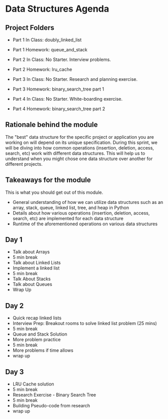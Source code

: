 # Data Structures Agenda
## Project Folders
- Part 1 In Class: doubly_linked_list

- Part 1 Homework: queue_and_stack

- Part 2 In Class: No Starter. Interview problems.

- Part 2 Homework: lru_cache

- Part 3 In Class: No Starter. Research and planning exercise.

- Part 3 Homework: binary_search_tree part 1

- Part 4 In Class: No Starter. White-boarding exercise.

- Part 4 Homework: binary_search_tree part 2

## Rationale behind the module
The "best" data structure for the specific project or application you are working on will depend on its unique specification. During this sprint, we will be diving into how common operations (insertion, deletion, access, search, etc) work with different data structures. This will help us to understand when you might chose one data structure over another for different projects.

## Takeaways for the module
This is what you should get out of this module.

- General understanding of how we can utilize data structures such as an array, stack, queue, linked list, tree, and heap in Python
- Details about how various operations (insertion, deletion, access, search, etc) are implemented for each data structure
- Runtime of the aforementioned operations on various data structures

## Day 1

- Talk about Arrays
- 5 min break
- Talk about Linked Lists
- Implement a linked list
- 5 min break
- Talk About Stacks
- Talk about Queues
- Wrap Up

## Day 2

- Quick recap linked lists
- Interview Prep: Breakout rooms to solve linked list problem (25 mins)
- 5 min break
- Queue and Stack Solution
- More problem practice
- 5 min break
- More problems if time allows
- wrap up

## Day 3

- LRU Cache solution
- 5 min break
- Research Exercise - Binary Search Tree
- 5 min break
- Building Pseudo-code from research
- wrap up